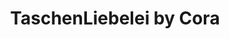 ---
title: "TaschenLiebelei by Cora"
url: /weimar/taschenliebelei-by-cora/
shop: Taschen & Koffer
---